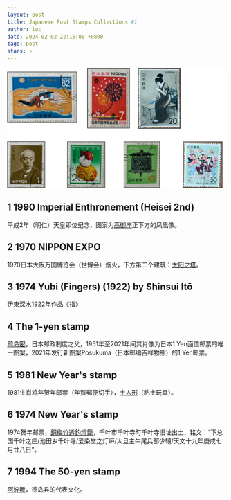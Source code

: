 ```yaml
---
layout: post
title: Japanese Post Stamps Collections #1
author: luc
date: 2024-02-02 22:15:00 +0800
tags: post
stars: ⭐
---
```


<img src="/assets/pics/图片2.png" width="600">

## 1 1990 Imperial Enthronement (Heisei 2nd)
平成2年（明仁）天皇即位纪念，图案为[高御座](https://ja.wikipedia.org/wiki/%E9%AB%98%E5%BE%A1%E5%BA%A7)正下方的凤凰像。
## 2 1970 NIPPON EXPO
1970日本大阪万国博览会（世博会）烟火，下方第二个建筑：[太阳之塔](https://taiyounotou-expo70.jp/en/)。
## 3 1974 Yubi (Fingers) (1922) by Shinsui Itō
伊東深水1922年作品[《指》](https://www.tobunken.go.jp/materials/gahou/215925.html)
## 4 The 1-yen stamp
[前岛密](https://zh.wikipedia.org/zh-cn/%E5%89%8D%E5%B3%B6%E5%AF%86)，日本邮政制度之父，1951年至2021年间其肖像为日本1 Yen面值邮票的唯一图案，2021年发行新图案Posukuma（日本邮编吉祥物熊）的1 Yen邮票。
## 5 1981 New Year's stamp
1981生肖鸡年贺年邮票（年賀郵便切手），[土人形](https://ja.wikipedia.org/wiki/%E5%9C%9F%E4%BA%BA%E5%BD%A2)（粘土玩具）。

## 6 1974 New Year's stamp
1974贺年邮票，[銅梅竹透釣燈籠](https://emuseum.nich.go.jp/detail?langId=ja&webView=&content_base_id=100447&content_part_id=0&content_pict_id=0)，千叶市千叶寺町千叶寺旧址出土，铭文：“下总国千叶之庄/池田乡千叶寺/爱染堂之灯炉/大旦主牛尾兵部少辅/天文十九年庚戌七月廿八日”。

## 7 1994 The 50-yen stamp
[阿波舞](https://ja.wikipedia.org/wiki/%E9%98%BF%E6%B3%A2%E8%B8%8A%E3%82%8A)，德岛县的代表文化。
